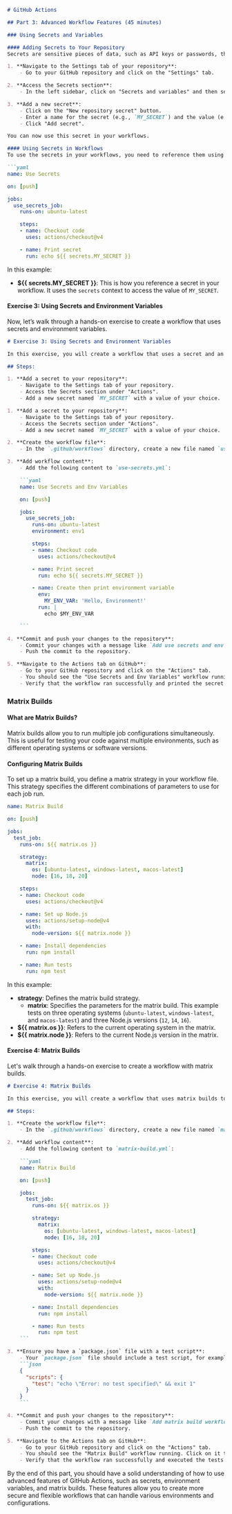 ```markdown
# GitHub Actions 

## Part 3: Advanced Workflow Features (45 minutes)

### Using Secrets and Variables

#### Adding Secrets to Your Repository
Secrets are sensitive pieces of data, such as API keys or passwords, that you do not want to expose in your codebase. GitHub Actions allows you to securely store secrets and use them in your workflows.

1. **Navigate to the Settings tab of your repository**:
    - Go to your GitHub repository and click on the "Settings" tab.

2. **Access the Secrets section**:
    - In the left sidebar, click on "Secrets and variables" and then select "Actions".

3. **Add a new secret**:
    - Click on the "New repository secret" button.
    - Enter a name for the secret (e.g., `MY_SECRET`) and the value (e.g., `supersecretvalue`).
    - Click "Add secret".

You can now use this secret in your workflows.

#### Using Secrets in Workflows
To use the secrets in your workflows, you need to reference them using the `secrets` context.

```yaml
name: Use Secrets

on: [push]

jobs:
  use_secrets_job:
    runs-on: ubuntu-latest

    steps:
    - name: Checkout code
      uses: actions/checkout@v4

    - name: Print secret
      run: echo ${{ secrets.MY_SECRET }}
```

In this example:
- **${{ secrets.MY_SECRET }}**: This is how you reference a secret in your workflow. It uses the `secrets` context to access the value of `MY_SECRET`.

#### Exercise 3: Using Secrets and Environment Variables
Now, let’s walk through a hands-on exercise to create a workflow that uses secrets and environment variables.

```markdown
# Exercise 3: Using Secrets and Environment Variables

In this exercise, you will create a workflow that uses a secret and an environment variable.

## Steps:

1. **Add a secret to your repository**:
    - Navigate to the Settings tab of your repository.
    - Access the Secrets section under "Actions".
    - Add a new secret named `MY_SECRET` with a value of your choice.

1. **Add a secret to your repository**:
    - Navigate to the Settings tab of your repository.
    - Access the Secrets section under "Actions".
    - Add a new secret named `MY_SECRET` with a value of your choice.

2. **Create the workflow file**:
    - In the `.github/workflows` directory, create a new file named `use-secrets.yml`.

3. **Add workflow content**:
    - Add the following content to `use-secrets.yml`:

    ```yaml
    name: Use Secrets and Env Variables

    on: [push]

    jobs:
      use_secrets_job:
        runs-on: ubuntu-latest
        environment: env1

        steps:
        - name: Checkout code
          uses: actions/checkout@v4

        - name: Print secret
          run: echo ${{ secrets.MY_SECRET }}

        - name: Create then print environment variable
          env:
            MY_ENV_VAR: 'Hello, Environment!'
          run: |
            echo $MY_ENV_VAR

    ```

4. **Commit and push your changes to the repository**:
    - Commit your changes with a message like `Add use secrets and env variables workflow`.
    - Push the commit to the repository.

5. **Navigate to the Actions tab on GitHub**:
    - Go to your GitHub repository and click on the "Actions" tab.
    - You should see the "Use Secrets and Env Variables" workflow running. Click on it to see the details.
    - Verify that the workflow ran successfully and printed the secret and the environment variable.
```

### Matrix Builds

#### What are Matrix Builds?
Matrix builds allow you to run multiple job configurations simultaneously. This is useful for testing your code against multiple environments, such as different operating systems or software versions.

#### Configuring Matrix Builds
To set up a matrix build, you define a matrix strategy in your workflow file. This strategy specifies the different combinations of parameters to use for each job run.

```yaml
name: Matrix Build

on: [push]

jobs:
  test_job:
    runs-on: ${{ matrix.os }}

    strategy:
      matrix:
        os: [ubuntu-latest, windows-latest, macos-latest]
        node: [16, 18, 20]

    steps:
    - name: Checkout code
      uses: actions/checkout@v4

    - name: Set up Node.js
      uses: actions/setup-node@v4
      with:
        node-version: ${{ matrix.node }}

    - name: Install dependencies
      run: npm install

    - name: Run tests
      run: npm test
```

In this example:
- **strategy**: Defines the matrix build strategy.
  - **matrix**: Specifies the parameters for the matrix build. This example tests on three operating systems (`ubuntu-latest`, `windows-latest`, and `macos-latest`) and three Node.js versions (`12`, `14`, `16`).
- **${{ matrix.os }}**: Refers to the current operating system in the matrix.
- **${{ matrix.node }}**: Refers to the current Node.js version in the matrix.

#### Exercise 4: Matrix Builds
Let's walk through a hands-on exercise to create a workflow with matrix builds.

```markdown
# Exercise 4: Matrix Builds

In this exercise, you will create a workflow that uses matrix builds to run tests on multiple environments.

## Steps:

1. **Create the workflow file**:
    - In the `.github/workflows` directory, create a new file named `matrix-build.yml`.

2. **Add workflow content**:
    - Add the following content to `matrix-build.yml`:

    ```yaml
    name: Matrix Build

    on: [push]

    jobs:
      test_job:
        runs-on: ${{ matrix.os }}

        strategy:
          matrix:
            os: [ubuntu-latest, windows-latest, macos-latest]
            node: [16, 18, 20]

        steps:
        - name: Checkout code
          uses: actions/checkout@v4

        - name: Set up Node.js
          uses: actions/setup-node@v4
          with:
            node-version: ${{ matrix.node }}

        - name: Install dependencies
          run: npm install

        - name: Run tests
          run: npm test
    ```

3. **Ensure you have a `package.json` file with a test script**:
    - Your `package.json` file should include a test script, for example:
    ```json
    {
      "scripts": {
        "test": "echo \"Error: no test specified\" && exit 1"
      }
    }
    ```

4. **Commit and push your changes to the repository**:
    - Commit your changes with a message like `Add matrix build workflow`.
    - Push the commit to the repository.

5. **Navigate to the Actions tab on GitHub**:
    - Go to your GitHub repository and click on the "Actions" tab.
    - You should see the "Matrix Build" workflow running. Click on it to see the details.
    - Verify that the workflow ran successfully and executed the tests on all specified environments.
```

By the end of this part, you should have a solid understanding of how to use advanced features of GitHub Actions, such as secrets, environment variables, and matrix builds. These features allow you to create more secure and flexible workflows that can handle various environments and configurations.
